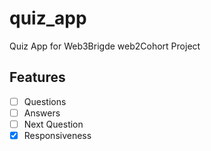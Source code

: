 # quiz_app

Quiz App for Web3Brigde web2Cohort Project

## Features

- [ ] Questions
- [ ] Answers
- [ ] Next Question
- [x] Responsiveness
